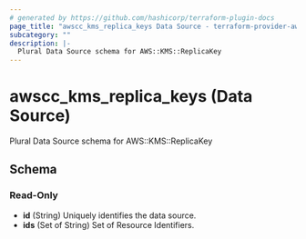 ```yaml
---
# generated by https://github.com/hashicorp/terraform-plugin-docs
page_title: "awscc_kms_replica_keys Data Source - terraform-provider-awscc"
subcategory: ""
description: |-
  Plural Data Source schema for AWS::KMS::ReplicaKey
---
```


# awscc_kms_replica_keys (Data Source)

Plural Data Source schema for AWS::KMS::ReplicaKey



<!-- schema generated by tfplugindocs -->
## Schema

### Read-Only

- **id** (String) Uniquely identifies the data source.
- **ids** (Set of String) Set of Resource Identifiers.


